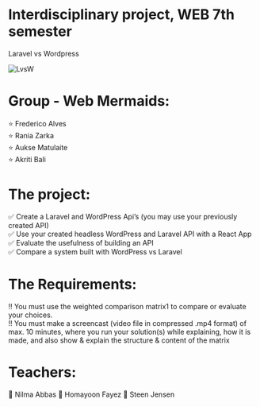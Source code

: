 # Interdisciplinary project, WEB 7th semester
Laravel vs Wordpress

![LvsW](https://user-images.githubusercontent.com/31135848/203860623-ba3e900a-58e0-4911-b5fc-3e7c30e3df0f.jpg)

# Group - Web Mermaids:
⭐️ Frederico Alves <br>
⭐️ Rania Zarka <br>
⭐️ Aukse Matulaite <br>
⭐️ Akriti Bali <br>

# The project:
✅ Create a Laravel and WordPress Api’s (you may use your previously created API) <br>
✅ Use your created headless WordPress and Laravel API with a React App <br>
✅ Evaluate the usefulness of building an API <br>
✅ Compare a system built with WordPress vs Laravel <br>

# The Requirements:
‼️ You must use the weighted comparison matrix1 to compare or evaluate your choices. <br>
‼️ You must make a screencast (video file in compressed .mp4 format) of max. 10 minutes, where you run your solution(s) while explaining, how it is made, and also show & explain the structure & content of the matrix <br>

# Teachers:
🙌 Nilma Abbas
🙌 Homayoon Fayez
🙌 Steen Jensen
